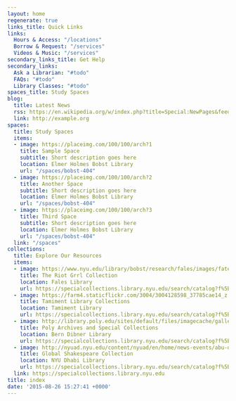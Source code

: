 ```yaml
---
layout: home
regenerate: true
links_title: Quick Links
links:
  Hours & Access: "/locations"
  Borrow & Request: "/services"
  Videos & Music: "/services"
secondary_links_title: Get Help
secondary_links:
  Ask a Librarian: "#todo"
  FAQs: "#todo"
  Library Classes: "#todo"
spaces_title: Study Spaces
blog:
  title: Latest News
  rss: https://en.wikipedia.org/w/index.php?title=Special:NewPages&feed=rss
  link: http://example.org
spaces:
  title: Study Spaces
  items:
  - image: https://placeimg.com/100/100/arch?1
    title: Sample Space
    subtitle: Short description goes here
    location: Elmer Holmes Bobst Library
    url: "/spaces/bobst-404"
  - image: https://placeimg.com/100/100/arch?2
    title: Another Space
    subtitle: Short description goes here
    location: Elmer Holmes Bobst Library
    url: "/spaces/bobst-404"
  - image: https://placeimg.com/100/100/arch?3
    title: Third Space
    subtitle: Short description goes here
    location: Elmer Holmes Bobst Library
    url: "/spaces/bobst-404"
  link: "/spaces"
collections:
  title: Explore Our Resources
  items:
  - image: https://www.nyu.edu/library/bobst/research/fales/images/fateman_b1_f39_001.jpg
    title: The Riot Grrl Collection
    location: Fales Library
    url: https://specialcollections.library.nyu.edu/search/catalog?f%5Brepository_sim%5D%5B%5D=tamwag
  - image: https://farm4.staticflickr.com/3004/3004128598_37785cae14_z.jpg
    title: Tamiment Library Collections
    location: Tamiment Library
    url: https://specialcollections.library.nyu.edu/search/catalog?f%5Brepository_sim%5D%5B%5D=tamwag
  - image: http://library.poly.edu/sites/default/files/imagecache/gallery_full/gallery/completedbldg.jpg
    title: Poly Archives and Special Collections
    location: Bern Dibner Library
    url: https://specialcollections.library.nyu.edu/search/catalog?f%5Brepository_sim%5D%5B%5D=poly
  - image: http://nyuad.nyu.edu/content/nyuad/en/home/news-events/abu-dhabi-events/2015/04/shakespeare-as-global-cultural-heritage/_jcr_content/event/image.3.jpg/1428339900737.jpg
    title: Global Shakespeare Collection
    location: NYU Dhabi Library
    url: https://specialcollections.library.nyu.edu/search/catalog?f%5Brepository_sim%5D%5B%5D=rism
  link: https://specialcollections.library.nyu.edu
title: index
date: '2015-08-26 15:27:41 +0000'
---
```


